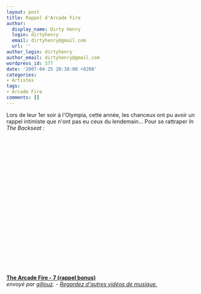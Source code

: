 ```yaml
---
layout: post
title: Rappel d'Arcade Fire
author:
  display_name: Dirty Henry
  login: dirtyhenry
  email: dirtyhenry@gmail.com
  url: ''
author_login: dirtyhenry
author_email: dirtyhenry@gmail.com
wordpress_id: 377
date: '2007-04-25 20:38:00 +0200'
categories:
- Artistes
tags:
- Arcade Fire
comments: []
---
```

Lors de leur 1er soir à l'Olympia, cette année, les chanceux ont pu avoir un rappel intimiste que n'ont pas eu ceux du lendemain... Pour se rattraper <i>In The Backseat</i> :

<object width="480" height="360"><param name="movie" value="http://www.dailymotion.com/swf/video/x1hxg0"></param><param name="allowFullScreen" value="true"></param><param name="allowScriptAccess" value="always"></param><embed type="application/x-shockwave-flash" src="http://www.dailymotion.com/swf/video/x1hxg0" width="480" height="360" allowfullscreen="true" allowscriptaccess="always"></embed></object><br /><b><a href="http://www.dailymotion.com/video/x1hxg0_the-arcade-fire-7-rappel-bonus_music">The Arcade Fire - 7 (rappel bonus)</a></b><br /><i>envoy&eacute; par <a href="http://www.dailymotion.com/gillouz">gillouz</a>. - <a href="http://www.dailymotion.com/fr/channel/music">Regardez d'autres vid&eacute;os de musique.</a></i>
